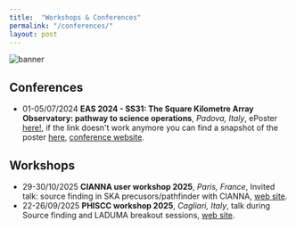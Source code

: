 ```yaml
---
title:  "Workshops & Conferences"
permalink: "/conferences/"
layout: post
---
```


![banner](https://adnothing.github.io/images/skao_me.jpg#center)

## Conferences

* 01-05/07/2024 **EAS 2024 - SS31: The Square Kilometre Array Observatory: pathway to science operations**, _Padova, Italy_, ePoster [here!](https://k-poster.kuoni-congress.info/eas-2024/poster/5149ebf4-c89d-4214-83cc-98bc811f96d7), if the link doesn't work anymore you can find a snapshot of the poster [here](https://adnothing.github.io/images/Snapshot_EAS_2024.png), [conference website](https://eas.unige.ch/EAS_meeting/session.jsp?id=SS31).

## Workshops

* 29-30/10/2025 **CIANNA user workshop 2025**, _Paris, France_, Invited talk: source finding in SKA precusors/pathfinder with CIANNA, [web site](https://ciannadays.sciencesconf.org/?lang=en).
* 22-26/09/2025 **PHISCC workshop 2025**, _Cagliari, Italy_, talk during Source finding and LADUMA breakout sessions, [web site](https://sites.google.com/inaf.it/phiscc2025/home).
